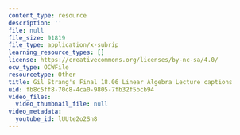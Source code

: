 ```yaml
---
content_type: resource
description: ''
file: null
file_size: 91819
file_type: application/x-subrip
learning_resource_types: []
license: https://creativecommons.org/licenses/by-nc-sa/4.0/
ocw_type: OCWFile
resourcetype: Other
title: Gil Strang's Final 18.06 Linear Algebra Lecture captions
uid: fb8c5ff8-70c8-4ca0-9805-7fb32f5bcb94
video_files:
  video_thumbnail_file: null
video_metadata:
  youtube_id: lUUte2o2Sn8
---
```

